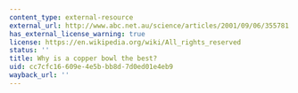 ```yaml
---
content_type: external-resource
external_url: http://www.abc.net.au/science/articles/2001/09/06/355781.htm?site=science/greatmomentsinscience
has_external_license_warning: true
license: https://en.wikipedia.org/wiki/All_rights_reserved
status: ''
title: Why is a copper bowl the best?
uid: cc7cfc16-609e-4e5b-bb8d-7d0ed01e4eb9
wayback_url: ''
---
```

